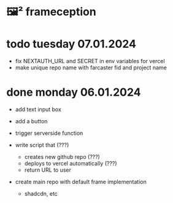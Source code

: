 # 🖼️² frameception

# todo tuesday 07.01.2024
- fix NEXTAUTH_URL and SECRET in env variables for vercel
- make unique repo name with farcaster fid and project name


# done monday 06.01.2024

- add text input box
- add a button
- trigger serverside function

- write script that (???)
    - creates new github repo (???)
    - deploys to vercel automatically (???)
    - return URL to user

- create main repo with default frame implementation
    - shadcdn, etc 



